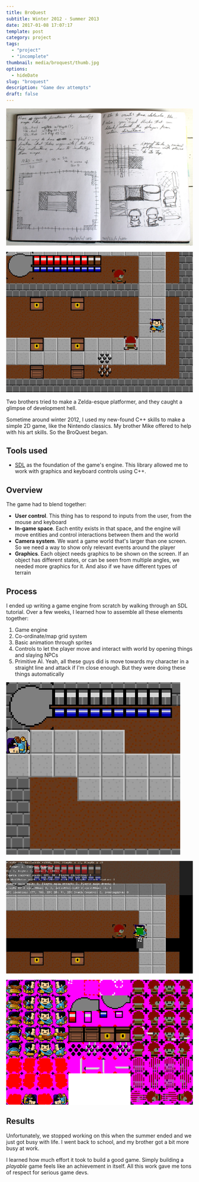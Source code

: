 ```yaml
---
title: BroQuest
subtitle: Winter 2012 - Summer 2013
date: 2017-01-08 17:07:17
template: post
category: project
tags:
  - "project"
  - "incomplete"
thumbnail: media/broquest/thumb.jpg
options:
  - hideDate
slug: "broquest"
description: "Game dev attempts"
draft: false
---
```


![yep yep yep](./broquest-sketch-01.jpg "yep yep")

![yep yep yep](./broquest-01.jpg "yep yep")

Two brothers tried to make a Zelda-esque platformer, and they caught a glimpse of development hell.

<!-- more -->

Sometime around winter 2012, I used my new-found C++ skills to make a simple 2D game, like the Nintendo classics. My brother Mike offered to help with his art skills. So the BroQuest began.

## Tools used

- [SDL](https://www.libsdl.org/) as the foundation of the game's engine. This library allowed me to work with graphics and keyboard controls using C++.

## Overview

The game had to blend together:

- **User control**. This thing has to respond to inputs from the user, from the mouse and keyboard
- **In-game space**. Each entity exists in that space, and the engine will move entities and control interactions between them and the world
- **Camera system**. We want a game world that's larger than one screen.
  So we need a way to show only relevant events around the player
- **Graphics**. Each object needs graphics to be shown on the screen.
  If an object has different states, or can be seen from multiple angles, we needed more graphics for it.
  And also if we have different types of terrain

## Process

I ended up writing a game engine from scratch by walking through an SDL tutorial.
Over a few weeks, I learned how to assemble all these elements together:

1. Game engine
1. Co-ordinate/map grid system
1. Basic animation through sprites
1. Controls to let the player move and interact with world by opening things and slaying NPCs
1. Primitive AI. Yeah, all these guys did is move towards my character in a straight line and attack if I'm close enough. But they were doing these things automatically

![yep yep yep](./broquest-dead.jpg "yep yep")

![yep yep yep](./broquest-debug.jpg "yep yep")

![yep yep yep](./broquest-spritesheet.png "yep yep")

## Results

Unfortunately, we stopped working on this when the summer ended and we just got busy with life.
I went back to school, and my brother got a bit more busy at work.

I learned how much effort it took to build a good game.
Simply building a _playable_ game feels like an achievement in itself.
All this work gave me tons of respect for serious game devs.
